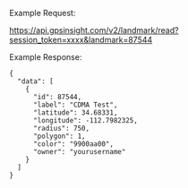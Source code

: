 Example Request:

https://api.gpsinsight.com/v2/landmark/read?session_token=xxxx&landmark=87544

Example Response:

    {
      "data": [
        {
          "id": 87544,
          "label": "CDMA Test",
          "latitude": 34.68331,
          "longitude": -112.7982325,
          "radius": 750,
          "polygon": 1,
          "color": "9900aa00",
          "owner": "yourusername"
        }
      ]
    }
